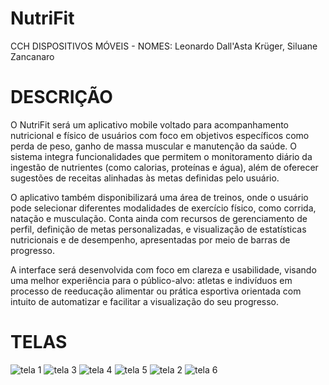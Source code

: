 # NutriFit
CCH DISPOSITIVOS MÓVEIS - NOMES: Leonardo Dall'Asta Krüger, Siluane Zancanaro 

# DESCRIÇÃO
O NutriFit será um aplicativo mobile voltado para acompanhamento nutricional e físico de usuários com foco em objetivos específicos como perda de peso, ganho de massa muscular e manutenção da saúde. O sistema integra funcionalidades que permitem o monitoramento diário da ingestão de nutrientes (como calorias, proteínas e água), além de oferecer sugestões de receitas alinhadas às metas definidas pelo usuário.

O aplicativo também disponibilizará uma área de treinos, onde o usuário pode selecionar diferentes modalidades de exercício físico, como corrida, natação e musculação. Conta ainda com recursos de gerenciamento de perfil, definição de metas personalizadas, e visualização de estatísticas nutricionais e de desempenho, apresentadas por meio de barras de progresso.

A interface será desenvolvida com foco em clareza e usabilidade, visando uma melhor experiência para o público-alvo: atletas e indivíduos em processo de reeducação alimentar ou prática esportiva orientada com intuito de automatizar e facilitar a visualização do seu progresso.

# TELAS
![tela 1](https://github.com/user-attachments/assets/f5fb5c7a-db2c-4a7a-800a-4c37e62391d6)
![tela 3](https://github.com/user-attachments/assets/0e763c45-74e3-47c1-b24f-4d9d399ba72b)
![tela 4](https://github.com/user-attachments/assets/7d8b0a07-08c8-4ca1-b61b-c269ae883973)
![tela 5](https://github.com/user-attachments/assets/7a85b95f-66dd-42e1-a150-8a9f6dbe1cbf)
![tela 2](https://github.com/user-attachments/assets/b0f0e2b7-ff55-4b37-8427-e5d6b27a0b8d)
![tela 6](https://github.com/user-attachments/assets/1fb0be10-c2c8-4846-96a7-b2b1f30b3d92)
